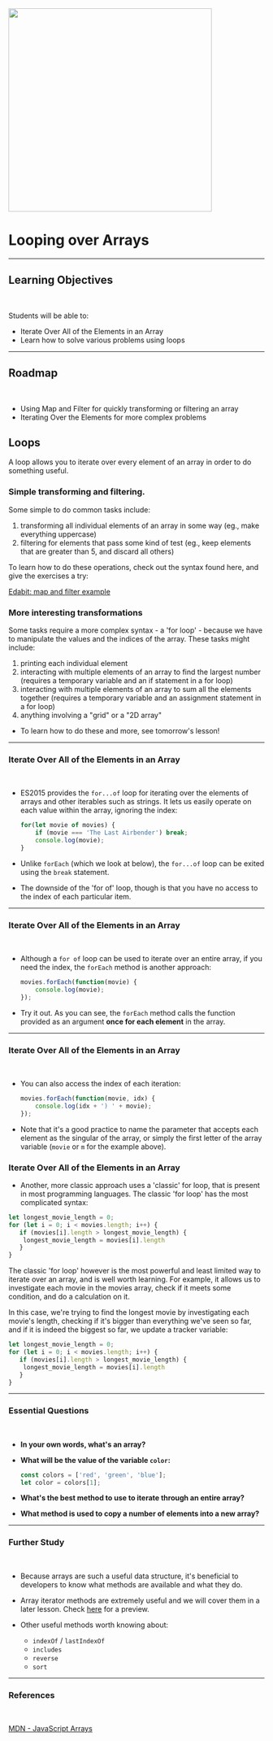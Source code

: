 
<img src="https://i.imgur.com/DEsPVNw.png" height="400">

# Looping over Arrays

---

## Learning Objectives
<br>

Students will be able to:

- Iterate Over All of the Elements in an Array
- Learn how to solve various problems using loops

---
## Roadmap
<br>
<p></p>

- Using Map and Filter for quickly transforming or filtering an array
- Iterating Over the Elements for more complex problems


## Loops

A loop allows you to iterate over every element of an array in order to do something useful. 

### Simple transforming and filtering.

Some simple to do common tasks include:

1. transforming all individual elements of an array in some way (eg., make everything uppercase)
2. filtering for elements that pass some kind of test (eg., keep elements that are greater than 5, and discard all others)

To learn how to do these operations, check out the syntax found here, and give the exercises a try:

<a href="https://edabit.com/tutorial/javascript#loops">Edabit: map and filter example</a>

### More interesting transformations

Some tasks require a more complex syntax - a 'for loop' - because we have to manipulate the values and the indices of the array. These tasks might include:

1. printing each individual element
2. interacting with multiple elements of an array to find the largest number (requires a temporary variable and an if statement in a for loop)
3. interacting with multiple elements of an array to sum all the elements together (requires a temporary variable and an assignment statement in a for loop)
4. anything involving a "grid" or a "2D array"

- To learn how to do these and more, see tomorrow's lesson!


---
### Iterate Over All of the Elements in an Array
<br>

- ES2015 provides the `for...of` loop for iterating over the elements of arrays and other iterables such as strings. It lets us easily operate on each value within the array, ignoring the index:

	```js
	for(let movie of movies) {
		if (movie === 'The Last Airbender') break;
		console.log(movie);
	}
	``` 

- Unlike `forEach` (which we look at below), the `for...of` loop can be exited using the `break` statement.
- The downside of the 'for of' loop, though is that you have no access to the index of each particular item.

---
### Iterate Over All of the Elements in an Array
<br>

- Although a `for of` loop can be used to iterate over an entire array, if you need the index, the `forEach` method is another approach:

	```js
	movies.forEach(function(movie) {
		console.log(movie);
	});
	```


- Try it out. As you can see, the `forEach` method calls the function provided as an argument **once for each element** in the array.

---
### Iterate Over All of the Elements in an Array
<br>
	
- You can also access the index of each iteration:

	```js
	movies.forEach(function(movie, idx) {
		console.log(idx + ') ' + movie);
	});
	```

- Note that it's a good practice to name the parameter that accepts each element as the singular of the array, or simply the first letter of the array variable (`movie` or `m` for the example above).

### Iterate Over All of the Elements in an Array

- Another, more classic approach uses a 'classic' for loop, that is present in most programming languages. The classic 'for loop' has the most complicated syntax:

```js
let longest_movie_length = 0;
for (let i = 0; i < movies.length; i++) {
   if (movies[i].length > longest_movie_length) {
   	longest_movie_length = movies[i].length
   }
}
```

The classic 'for loop' however is the most powerful and least limited way to iterate over an array, and is well worth learning. For example, it allows us to investigate each movie in the movies array, check if it meets some condition, and do a calculation on it.

In this case, we're trying to find the longest movie by investigating each movie's length, checking if it's bigger than everything we've seen so far, and if it is indeed the biggest so far, we update a tracker variable:

```js
let longest_movie_length = 0;
for (let i = 0; i < movies.length; i++) {
   if (movies[i].length > longest_movie_length) {
   	longest_movie_length = movies[i].length
   }
}
```


---
### Essential Questions
<br>

- **In your own words, what's an array?**

- **What will be the value of the variable `color`:**

	```js
	const colors = ['red', 'green', 'blue'];
	let color = colors[1];
	```

- **What's the best method to use to iterate through an entire array?**

- **What method is used to copy a number of elements into a new array?**


---
### Further Study
<br>

- Because arrays are such a useful data structure, it's beneficial to developers to know what methods are available and what they do.

- Array iterator methods are extremely useful and we will cover them in a later lesson. Check [here](https://gist.github.com/jim-clark/843ebb5288d90da6b0dfd9eecd134b7c) for a preview.

- Other useful methods worth knowing about:
	- `indexOf` / `lastIndexOf`
	- `includes`
	- `reverse`
	- `sort`

---
### References
<br>

[MDN - JavaScript Arrays
](https://developer.mozilla.org/en-US/docs/Web/JavaScript/Reference/Global_Objects/Array)

